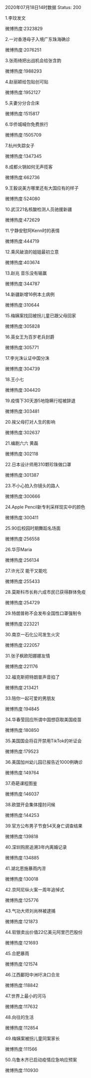 2020年07月18日14时数据
Status: 200

1.李玟发文

微博热度:2323829

2.一对香港母子入境广东珠海确诊

微博热度:2076251

3.张雨绮把出战机会给张含韵

微博热度:1988293

4.赵丽颖给包贴创可贴

微博热度:1952127

5.夫妻分分合合床

微博热度:1515817

6.华侨城喊你免费旅行

微博热度:1505709

7.杭州失踪女子

微博热度:1347345

8.成都火锅如何无声揽客

微博热度:662736

9.王毅说美方哪里还有大国应有的样子

微博热度:524080

10.武汉21名核酸检测人员驰援新疆

微博热度:472629

11.宁静安慰阿Kenn时的表情

微博热度:444719

12.乘风破浪的姐姐最初立意

微博热度:403674

13.赵兆 音乐没有输赢

微博热度:344787

14.新疆新增16例本土病例

微博热度:310644

15.梅姨案找回被拐儿童已跟父母回家

微博热度:305828

16.英女王为百岁老兵封爵

微博热度:305771

17.李光洙认证中国分洙

微博热度:304739

18.王小七

微博热度:304420

19.疫情下30天游5地隐瞒行程被辞退

微博热度:303481

20.挨父母打对人生的影响

微博热度:302637

21.编剧六六 黄磊

微博热度:302118

22.日本设计师用310颗珍珠做口罩

微博热度:301387

23.不小心拍入你镜头的路人

微博热度:300666

24.Apple Pencil新专利采样现实中的颜色

微博热度:300411

25.90后校园时期舞蹈名场面

微博热度:256558

26.华莎Maria

微博热度:256134

27.许光汉 能干又能吃

微博热度:255433

28.莫斯科市长称六成市民已获得群体免疫

微博热度:254729

29.特朗普称不会发布全国性口罩强制令

微博热度:223221

30.南京一石化公司发生火灾

微博热度:222057

31.张子枫欧阳娜娜友情

微博热度:221176

32.福克斯把特朗普声音掐了

微博热度:213421

33.陪你一起可爱的男朋友

微博热度:194845

34.华春莹回应所谓中国想窃取美国疫苗

微博热度:180850

35.美国国会将召开禁用TikTok的听证会

微博热度:179523

36.美国加州幼儿园已报告近1000例确诊

微博热度:149764

37.奇葩课程图鉴

微博热度:146037

38.欧盟开会集体撞肘问候

微博热度:144253

39.官方公布男子节食54天身亡调查结果

微博热度:139818

40.深圳购房追溯3年内离婚记录

微博热度:134885

41.湖北恩施暴雨内涝

微博热度:130018

42.京阿尼纵火案一周年追悼式

微博热度:125776

43.气功大师刘尚林被逮捕

微博热度:121873

44.软银卖出价值22亿美元阿里巴巴股份

微博热度:121693

45.合肥暴雨

微博热度:121574

46.江西鄱阳中洲圩决口合龙

微博热度:118842

47.世界上最小的河马

微博热度:117632

48.向往的生活

微博热度:112854

49.梅姨案被拐儿童同案家长

微博热度:111566

50.乌鲁木齐已启动疫情应急响应预案

微博热度:110930

